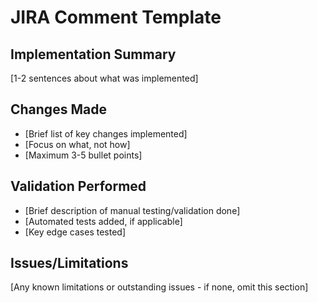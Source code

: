 # JIRA Comment Template

## Implementation Summary
[1-2 sentences about what was implemented]

## Changes Made
- [Brief list of key changes implemented]
- [Focus on what, not how]
- [Maximum 3-5 bullet points]

## Validation Performed
- [Brief description of manual testing/validation done]
- [Automated tests added, if applicable]
- [Key edge cases tested]

## Issues/Limitations
[Any known limitations or outstanding issues - if none, omit this section] 
